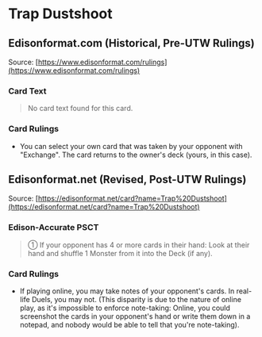 # Trap Dustshoot

## Edisonformat.com (Historical, Pre-UTW Rulings)

Source: [https://www.edisonformat.com/rulings](https://www.edisonformat.com/rulings)

### Card Text

> No card text found for this card.

### Card Rulings

*   You can select your own card that was taken by your opponent with "Exchange". The card returns to the owner's deck (yours, in this case).

## Edisonformat.net (Revised, Post-UTW Rulings)

Source: [https://edisonformat.net/card?name=Trap%20Dustshoot](https://edisonformat.net/card?name=Trap%20Dustshoot)

### Edison-Accurate PSCT

> ① If your opponent has 4 or more cards in their hand: Look at their hand and shuffle 1 Monster from it into the Deck (if any).

### Card Rulings

*   If playing online, you may take notes of your opponent's cards. In real-life Duels, you may not.
(This disparity is due to the nature of online play, as it's impossible to enforce note-taking:
Online, you could screenshot the cards in your opponent's hand or write them down in a notepad,
and nobody would be able to tell that you're note-taking).
            